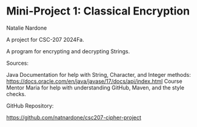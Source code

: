 # Mini-Project 1: Classical Encryption

Natalie Nardone

A project for CSC-207 2024Fa.

A program for encrypting and decrypting Strings.

Sources:

Java Documentation for help with String, Character, and Integer methods: https://docs.oracle.com/en/java/javase/17/docs/api/index.html
Course Mentor Maria for help with understanding GitHub, Maven, and the style checks.

GitHub Repository:

https://github.com/natnardone/csc207-cipher-project